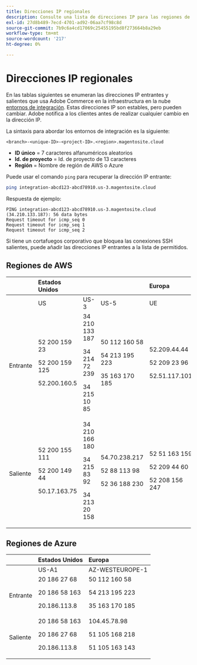 ```yaml
---
title: Direcciones IP regionales
description: Consulte una lista de direcciones IP para las regiones de AWS y Azure utilizadas por Adobe Commerce en la infraestructura en la nube para entornos de integración.
exl-id: 27d8b489-7ecd-4701-ad92-06aa7cf98c8d
source-git-commit: 7b9c6a4cd17069c25455195bd8f273664b8a29eb
workflow-type: tm+mt
source-wordcount: '217'
ht-degree: 0%

---
```


# Direcciones IP regionales

En las tablas siguientes se enumeran las direcciones IP entrantes y salientes que usa Adobe Commerce en la infraestructura en la nube [entornos de integración](../architecture/pro-architecture.md#integration-environment). Estas direcciones IP son estables, pero pueden cambiar. Adobe notifica a los clientes antes de realizar cualquier cambio en la dirección IP.

La sintaxis para abordar los entornos de integración es la siguiente:

```text
<branch>-<unique-ID>-<project-ID>.<region>.magentosite.cloud
```

- **ID único** = 7 caracteres alfanuméricos aleatorios
- **Id. de proyecto** = Id. de proyecto de 13 caracteres
- **Región** = Nombre de región de AWS o Azure

Puede usar el comando `ping` para recuperar la dirección IP entrante:

```bash
ping integration-abcd123-abcd78910.us-3.magentosite.cloud
```

Respuesta de ejemplo:

```console
PING integration-abcd123-abcd78910.us-3.magentosite.cloud (34.210.133.187): 56 data bytes
Request timeout for icmp_seq 0
Request timeout for icmp_seq 1
Request timeout for icmp_seq 2
```

Si tiene un cortafuegos corporativo que bloquea las conexiones SSH salientes, puede añadir las direcciones IP entrantes a la lista de permitidos.

## Regiones de AWS

|     | Estados Unidos |       |      | Europa |      |      |      | Asia-Pacífico |
| --- | :------------ | :---- | :--- | :----- | :--- | :--- | :--- | :----------- |
|     | US | US-3 | US-5 | UE | EU-3 | EU-5 | EU-6 | AP-3 |
| Entrante | <!--US-->52 200 159 23<p>52 200 159 125<p>52.200.160.5 | <!--US-3-->34 210 133 187<p>34 214 72 239<p>34 215 10 85 | <!--US-5-->50 112 160 58<p>54 213 195 223<p>35 163 170 185 | <!--EU-->52.209.44.44<p>52 209 23 96<p>52.51.117.101 | <!--EU-3-->34 240 75 192<p>34 251 110 37<p>52.19.113.35 | <!--EU-5-->35 157 81 88<p>3.122.198.131<p>52.28.102.195 | <!--EU-6-->35 181 23 47<p>35 181 24 165<p>35 180 237,48 | <!--AP-3-->52.65.39.201<p>52.65.10.202<p>52.65.30.37 |
| Saliente | <!--US-->52 200 155 111<p>52 200 149 44<p>50.17.163.75 | <!--US-3-->34 210 166 180<p>34 215 83 92<p>34 213 20 158 | <!--US-5-->54.70.238.217<p>52 88 113 98<p>52 36 188 230 | <!--EU-->52 51 163 159<p>52 209 44 60<p>52 208 156 247 | <!--EU-3-->34 240 57 142<p>52.16.140.48<p>52.209.134.55 | <!--EU-5-->3 121 163 221<p>3.121.79.229<p>18.197.3.230 | <!--EU-6-->52.47.155.26<p>35.181.0.157<p>35.181.12.15 | <!--AP-3-->52.65.143.178<p>13.54.80.197<p>52.62.224.4 |

## Regiones de Azure

|          | Estados Unidos | Europa |
| -------- | :-------------- | :-------------- |
|          | US-A1 | AZ-WESTEUROPE-1 |
| Entrante | <!--US-A1--> 20 186 27 68<p>20 186 58 163<p>20.186.113.8 | <!--AZ-W-1-->50 112 160 58<p>54 213 195 223<p>35 163 170 185 |
| Saliente | <!--US-A1-->20 186 58 163<p>20 186 27 68<p>20.186.113.8 | <!--AZ-W-1-->104.45.78.98<p>51 105 168 218<p>51 105 163 143 |

